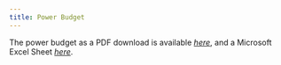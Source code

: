 ```yaml
---
title: Power Budget
---
```



The power budget as a PDF download is available [*here*](PowerBudgetExample.pdf), and a Microsoft Excel Sheet [*here*](PowerBudgetExample.xlsx).

